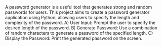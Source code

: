 A password generator is a useful tool that generates strong and
random passwords for users. This project aims to create a
password generator application using Python, allowing users to
specify the length and complexity of the password.
A) User Input: Prompt the user to specify the desired length of the
   password.
B) Generate Password: Use a combination of random characters to
   generate a password of the specified length.
C) Display the Password: Print the generated password on the screen.
